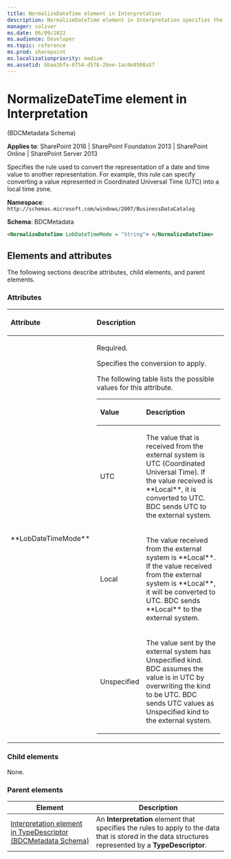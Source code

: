 ```yaml
---
title: NormalizeDateTime element in Interpretation
description: NormalizeDateTime element in Interpretation specifies the rule used to convert the representation of a date and time value to another representation.
manager: soliver
ms.date: 06/09/2022
ms.audience: Developer
ms.topic: reference
ms.prod: sharepoint
ms.localizationpriority: medium
ms.assetid: bbae3bfa-0754-d576-2bee-1ac0e8508a57
---
```


# NormalizeDateTime element in Interpretation 

(BDCMetadata Schema)

**Applies to**: SharePoint 2016 | SharePoint Foundation 2013 | SharePoint Online | SharePoint Server 2013

Specifies the rule used to convert the representation of a date and time value to another representation. For example, this rule can specify converting a value represented in Coordinated Universal Time (UTC) into a local time zone.

**Namespace**: `http://schemas.microsoft.com/windows/2007/BusinessDataCatalog`

**Schema**: BDCMetadata

```XML
<NormalizeDateTime LobDateTimeMode = "String"> </NormalizeDateTime>
```

## Elements and attributes

The following sections describe attributes, child elements, and parent elements.

### Attributes

<table>
<colgroup>
<col width="20%" />
<col width="80%" />
</colgroup>
<thead>
<tr class="header">
<th align="left"><p>Attribute</p></th>
<th align="left"><p>Description</p></th>
</tr>
</thead>
<tbody>
<tr class="odd">
<td align="left"><p>**LobDateTimeMode**</p></td>
<td align="left"><p>Required.</p>
<p>Specifies the conversion to apply.</p>
<p>The following table lists the possible values for this attribute.</p>
<div class="tableSection">
<table>
<colgroup>
<col width="20%" />
<col width="80%" />
</colgroup>
<thead>
<tr class="header">
<th align="left"><p>Value</p></th>
<th align="left"><p>Description</p></th>
</tr>
</thead>
<tbody>
<tr class="odd">
<td align="left"><p>UTC</p></td>
<td align="left"><p>The value that is received from the external system is UTC (Coordinated Universal Time). If the value received is **Local**, it is converted to UTC. BDC sends UTC to the external system.</p></td>
</tr>
<tr class="even">
<td align="left"><p>Local</p></td>
<td align="left"><p>The value received from the external system is **Local**. If the value received from the external system is **Local**, it will be converted to UTC. BDC sends **Local** to the external system.</p></td>
</tr>
<tr class="odd">
<td align="left"><p>Unspecified</p></td>
<td align="left"><p>The value sent by the external system has Unspecified kind. BDC assumes the value is in UTC by overwriting the kind to be UTC. BDC sends UTC values as Unspecified kind to the external system.</p></td>
</tr>
</tbody>
</table>
</div></td>
</tr>
</tbody>
</table>

### Child elements

None.

### Parent elements

|Element|Description|
|-------|-----------|
|[Interpretation element in TypeDescriptor (BDCMetadata Schema)](interpretation-element-in-typedescriptor-bdcmetadata-schema.md)|An **Interpretation** element that specifies the rules to apply to the data that is stored in the data structures represented by a **TypeDescriptor**.|








